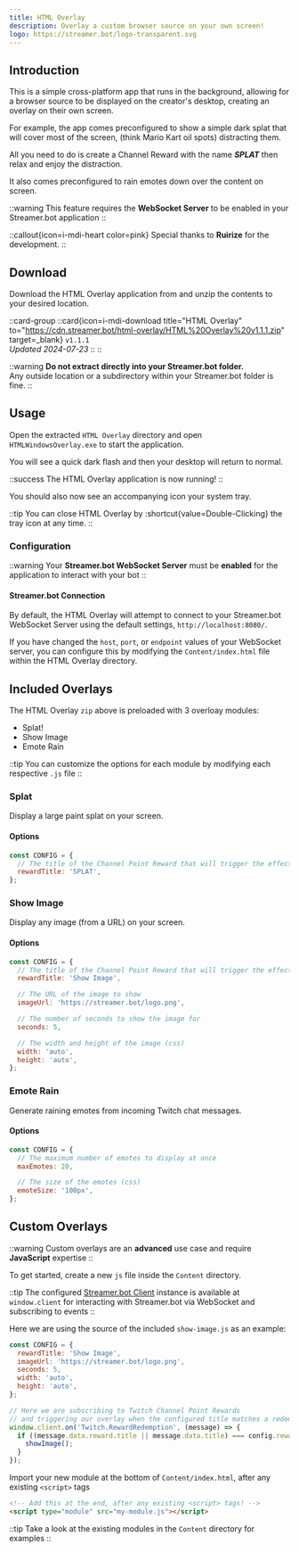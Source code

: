 ```yaml
---
title: HTML Overlay
description: Overlay a custom browser source on your own screen!
logo: https://streamer.bot/logo-transparent.svg
---
```


## Introduction
This is a simple cross-platform app that runs in the background, allowing for a browser source to be displayed on the creator's desktop, creating an overlay on their own screen.

For example, the app comes preconfigured to show a simple dark splat that will cover most of the screen, (think Mario Kart oil spots) distracting them.

All you need to do is create a Channel Reward with the name ***SPLAT*** then relax and enjoy the distraction.

It also comes preconfigured to rain emotes down over the content on screen.

::warning
This feature requires the **WebSocket Server** to be enabled in your Streamer.bot application
::

::callout{icon=i-mdi-heart color=pink}
Special thanks to **Ruirize** for the development.
::

## Download
Download the HTML Overlay application from and unzip the contents to your desired location.

::card-group
  ::card{icon=i-mdi-download title="HTML Overlay" to="https://cdn.streamer.bot/html-overlay/HTML%20Overlay%20v1.1.1.zip" target=_blank}
  `v1.1.1`
  <br>
  _Updated 2024-07-23_
  ::
::

::warning
**Do not extract directly into your Streamer.bot folder.**<br>
Any outside location or a subdirectory within your Streamer.bot folder is fine.
::

## Usage

Open the extracted `HTML Overlay` directory and open `HTMLWindowsOverlay.exe` to start the application.

You will see a quick dark flash and then your desktop will return to normal.

::success
The HTML Overlay application is now running!
::

You should also now see an accompanying icon your system tray.

::tip
You can close HTML Overlay by :shortcut{value=Double-Clicking} the tray icon at any time.
::

### Configuration

::warning
Your **Streamer.bot WebSocket Server** must be **enabled** for the application to interact with your bot
::

#### Streamer.bot Connection
By default, the HTML Overlay will attempt to connect to your Streamer.bot WebSocket Server using the default settings, `http://localhost:8080/`.

If you have changed the `host`, `port`, or `endpoint` values of your WebSocket server, you can configure this by modifying the `Content/index.html` file within the HTML Overlay directory.

## Included Overlays
The HTML Overlay `zip` above is preloaded with 3 overloay modules:

- Splat!
- Show Image
- Emote Rain

::tip
You can customize the options for each module by modifying each respective `.js` file
::

### Splat
Display a large paint splat on your screen.

#### Options
```js
const CONFIG = {
  // The title of the Channel Point Reward that will trigger the effect
  rewardTitle: 'SPLAT',
};
```

### Show Image
Display any image (from a URL) on your screen.

#### Options
```js
const CONFIG = {
  // The title of the Channel Point Reward that will trigger the effect
  rewardTitle: 'Show Image',

  // The URL of the image to show
  imageUrl: 'https://streamer.bot/logo.png',

  // The number of seconds to show the image for
  seconds: 5,

  // The width and height of the image (css)
  width: 'auto',
  height: 'auto',
};
```

### Emote Rain
Generate raining emotes from incoming Twitch chat messages.

#### Options
```js
const CONFIG = {
  // The maximum number of emotes to display at once
  maxEmotes: 20,

  // The size of the emotes (css)
  emoteSize: '100px',
};
```

## Custom Overlays
::warning
Custom overlays are an **advanced** use case and require **JavaScript** expertise
::

To get started, create a new `js` file inside the `Content` directory.

::tip
The configured [Streamer.bot Client](https://streamerbot.github.io/client) instance is available at `window.client` for interacting with Streamer.bot via WebSocket and subscribing to events
::

Here we are using the source of the included `show-image.js` as an example:

```js [Content/my-module.js]
const CONFIG = {
  rewardTitle: 'Show Image',
  imageUrl: 'https://streamer.bot/logo.png',
  seconds: 5,
  width: 'auto',
  height: 'auto',
};

// Here we are subscribing to Twitch Channel Point Rewards
// and triggering our overlay when the configured title matches a redemption
window.client.on('Twitch.RewardRedemption', (message) => {
  if ((message.data.reward.title || message.data.title) === config.rewardTitle) {
    showImage();
  }
});
```

Import your new module at the bottom of `Content/index.html`, after any existing `<script>` tags

```html [Content/index.html]
<!-- Add this at the end, after any existing <script> tags! -->
<script type="module" src="my-module.js"></script>
```

::tip
Take a look at the existing modules in the `Content` directory for examples
::